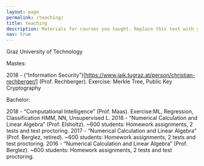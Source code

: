 ```yaml
---
layout: page
permalink: /teaching/
title: teaching
description: Materials for courses you taught. Replace this text with your description.
nav: true
---
```


<!-- For now, this page is assumed to be a static description of your courses. You can convert it to a collection similar to `_projects/` so that you can have a dedicated page for each course.

Organize your courses by years, topics, or universities, however you like! -->


Graz University of Technology

Mastes:

2018 - (“Information Security”)[https://www.iaik.tugraz.at/person/christian-rechberger/] (Prof. Rechberger). Exercise: Merkle Tree, Public Key Cryptography

Bachelor:

2018 - “Computational Intelligence” (Prof. Maas). Exercise:ML, Regression, Classification HMM, NN, Unsupervised L.
2018 - “Numerical Calculation and Linear Algebra” (Prof. Elsholtz). ~600 students: Homework assignments, 2 tests and test proctoring. 
2017 - “Numerical Calculation and Linear Algebra” (Prof. Berglez, retired). ~600 students: Homework assignments, 2 tests and test proctoring. 
2016 - “Numerical Calculation and Linear Algebra” (Prof. Berglez). ~600 students: Homework assignments, 2 tests and test proctoring. 
